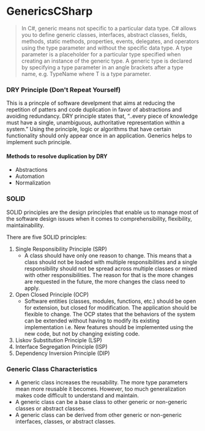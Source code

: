 # GenericsCSharp

> In C#, generic means not specific to a particular data type. C# allows you to define generic classes, interfaces, abstract classes, fields, methods, static methods, properties, events, delegates, and operators using the type parameter and without the specific data type. A type parameter is a placeholder for a particular type specified when creating an instance of the generic type. A generic type is declared by specifying a type parameter in an angle brackets after a type name, e.g. TypeName<T> where T is a type parameter.
  
### DRY Principle (Don't Repeat Yourself)
This is a princple of software develpment that aims at reducing the repetition of patters and code duplication in favor of abstractions and avoiding redundancy. DRY principle states that, “..every piece of knowledge must have a single, unambiguous, authoritative representation within a system.” Using the principle, logic or algorithms that have certain functionality should only appear once in an application. Generics helps to implement such principle.
  
#### Methods to resolve duplication by DRY
* Abstractions
* Automation
* Normalization

  
### SOLID
SOLID principles are the design principles that enable us to manage most of the software design issues when it comes to comprehensibility, flexibility, maintainability.

There are five SOLID principles:
1. Single Responsibility Principle (SRP)
    - A class should have only one reason to change. This means that a class should not be loaded with multiple responsibilities and a single responsibility should not be spread across multiple classes or mixed with other responsibilities. The reason for that is the more changes are requested in the future, the more changes the class need to apply. 
2. Open Closed Principle (OCP)
    - Software entities (classes, modules, functions, etc.) should be open for extension, but closed for modification. The application should be flexible to change. The OCP states that the behaviors of the system can be extended without having to modify its existing implementation i.e. New features should be implemented using the new code, but not by changing existing code.
3. Liskov Substitution Principle (LSP)
4. Interface Segregation Principle (ISP)
5. Dependency Inversion Principle (DIP)


### Generic Class Characteristics
* A generic class increases the reusability. The more type parameters mean more reusable it becomes. However, too much generalization makes code difficult to understand and maintain.
* A generic class can be a base class to other generic or non-generic classes or abstract classes.
* A generic class can be derived from other generic or non-generic interfaces, classes, or abstract classes.
  


